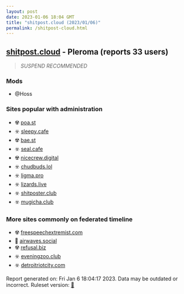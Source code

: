 ```yaml
---
layout: post
date: 2023-01-06 18:04 GMT
title: "shitpost.cloud (2023/01/06)"
permalink: /shitpost-cloud.html
---
```



## [shitpost.cloud](https://shitpost.cloud) - Pleroma (reports 33 users)

> *SUSPEND RECOMMENDED*

### Mods
 * @Hoss

### Sites popular with administration

* ☢️ [poa.st](/poa-st.html)
* ☣️ [sleepy.cafe](/sleepy-cafe.html)
* ☢️ [bae.st](/bae-st.html)
* ☣️ [seal.cafe](/seal-cafe.html)
* ☢️ [nicecrew.digital](/nicecrew-digital.html)
* ☣️ [chudbuds.lol](/chudbuds-lol.html)
* ☣️ [ligma.pro](/ligma-pro.html)
* ☣️ [lizards.live](/lizards-live.html)
* ☣️ [shitposter.club](/shitposter-club.html)
* ☣️ [mugicha.club](/mugicha-club.html)

### More sites commonly on federated timeline

* ☢️ [freespeechextremist.com](/freespeechextremist-com.html)
* 🐘 [airwaves.social](/airwaves-social.html)
* ☢️ [refusal.biz](/refusal-biz.html)
* ☣️ [eveningzoo.club](/eveningzoo-club.html)
* ☣️ [detroitriotcity.com](/detroitriotcity-com.html)

Report generated on: Fri Jan  6 18:04:17 2023. Data may be outdated or incorrect.
Ruleset version: [🏀](/version-basketball)
